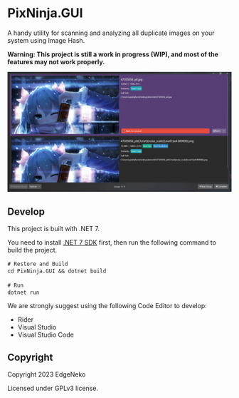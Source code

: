 ﻿# PixNinja.GUI

A handy utility for scanning and analyzing all duplicate images on your system using Image Hash.

**Warning: This project is still a work in progress (WIP), and most of the features may not work properly.**

![screenshot](web/screenshot.png)

## Develop

This project is built with .NET 7.

You need to install [.NET 7 SDK](https://dot.net) first, then run the following command to build the project.

```shell
# Restore and Build
cd PixNinja.GUI && dotnet build

# Run
dotnet run
```

We are strongly suggest using the following Code Editor to develop:

- Rider
- Visual Studio
- Visual Studio Code

## Copyright

Copyright 2023 EdgeNeko

Licensed under GPLv3 license.
